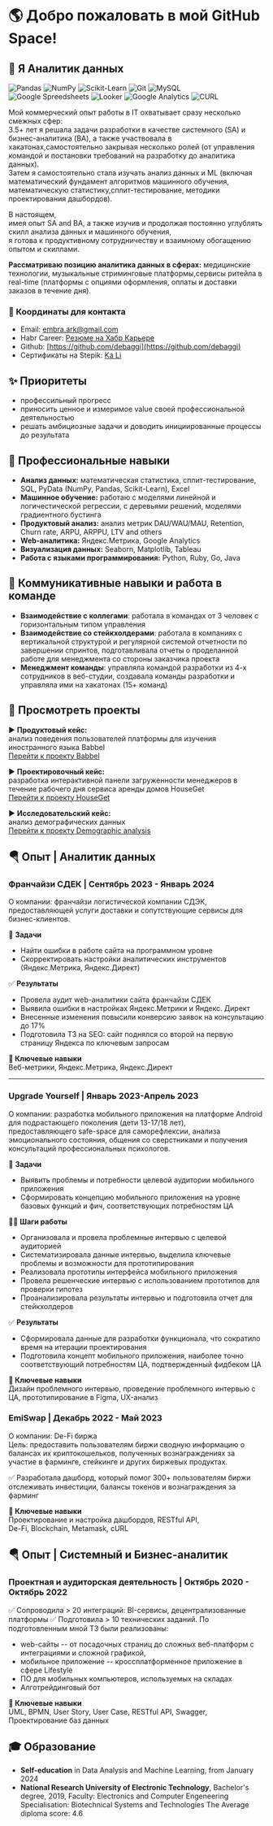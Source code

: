 #  🌎 Добро пожаловать в мой GitHub Space!
## 💎 Я Аналитик данных
![Pandas](https://img.shields.io/badge/pandas-150458.svg?style=for-the-badge&logo=pandas&logoColor=white)
![NumPy](https://img.shields.io/badge/NumPy-013243.svg?style=for-the-badge&logo=NumPy&logoColor=white)
![Scikit-Learn](https://img.shields.io/badge/scikitlearn-F7931E.svg?style=for-the-badge&logo=scikit-learn&logoColor=white)
![Git](https://img.shields.io/badge/Git-F05032.svg?style=for-the-badge&logo=Git&logoColor=white)
![MySQL](https://img.shields.io/badge/MySQL-4479A1.svg?style=for-the-badge&logo=MySQL&logoColor=white)</br>
![Google Spreedsheets](https://img.shields.io/badge/Google%20Sheets-34A853.svg?style=for-the-badge&logo=Google-Sheets&logoColor=white)
![Looker](https://img.shields.io/badge/Looker-4285F4.svg?style=for-the-badge&logo=Looker&logoColor=white)
![Google Analytics](https://img.shields.io/badge/Google%20Analytics-E37400.svg?style=for-the-badge&logo=Google-Analytics&logoColor=white)
![CURL](https://img.shields.io/badge/curl-073551.svg?style=for-the-badge&logo=curl&logoColor=white)</br>


Мой коммерческий опыт работы в IT охватывает сразу несколько смежных сфер:<br> 
3.5+ лет я решала задачи разработки в качестве системного (SA) и бизнес-аналитика (BA), а также участвовала в хакатонах,самостоятельно закрывая несколько ролей (от управления командой и постановки требований на разработку до аналитика данных).<br>
Затем я самостоятельно стала изучать анализ данных и ML (включая математический фундамент алгоритмов машинного обучения, математическую статистику,сплит-тестирование, методики проектирования дашбордов). 

В настоящем,<br>
имея опыт SA and BA, а также изучив и продолжая постоянно углублять скилл анализа данных и машинного обучения,<br>
я готова к продуктивному сотрудничеству и взаимному обогащению опытом и скиллами.

**Рассматриваю позицию аналитика данных в сферах:** медицинские технологии, музыкальные стриминговые платформы,сервисы ритейла в real-time (платформы с опциями оформления, оплаты и доставки заказов в течение дня).


### 📍 Координаты для контакта
+ Email: embra.ark@gmail.com
+ Habr Career: [Резюме на Хабр Карьере](https://career.habr.com/kali_li)
+ Github: [https://github.com/debaggi](https://github.com/debaggi)
+ Сертификаты на Stepik: [Ka Li](https://stepik.org/users/509054330/certificates)


## ✨ Приоритеты

+ профессильный прогресс
+ приносить ценное и измеримое value своей профессиональной деятельностью
+ решать амбициозные задачи и доводить инициированные процессы до результата



## 🧠 Профессиональные навыки

+ **Анализ данных:**  математическая статистика, сплит-тестирование, SQL, PyData (NumPy, Pandas, Scikit-Learn), Excel
+ **Машинное обучение:** работаю с моделями линейной и логичестической регрессии, с деревьями решений, моделями градиентного бустинга
+ **Продуктовый анализ:** анализ метрик DAU/WAU/MAU, Retention, Churn rate, ARPU, ARPPU, LTV and others
+ **Web-аналитика:** Яндекс.Метрика, Google Analytics
+ **Визуализация данных:** Seaborn, Matplotlib, Tableau
+ **Работа с языками программирования:** Python, Ruby, Go, Java

## 🤝 Коммуникативные навыки и работа в команде

+ **Взаимодействие с коллегами**: работала в командах от 3 человек с горизонтальным типом управления
+ **Взаимодействие со стейкхолдерами**: работала в компаниях с вертикальной структурой и регулярной системой отчетности по завершении спринтов, подготавливала отчеты о проделанной работе для менеджмента со стороны заказчика проекта
+ **Менеджмент команды**: управляла командой разработки из 4-х сотрудников в веб-студии, создавала команды разработки и управляла ими на хакатонах (15+ команд)

## 💼 Просмотреть проекты

▶ **Продуктовый кейс:** <br> 
анализ поведения пользователей платформы для изучения иностранного языка Babbel<br>
 [Перейти к проекту Babbel](https://github.com/debaggi/debaggi-cases/tree/main/Babbel%20case)<br>

▶ **Проектировочный кейс:** <br>
разработка интерактивной панели загруженности менеджеров в течение рабочего дня сервиса аренды домов HouseGet<br>
[Перейти к проекту HouseGet](https://github.com/debaggi/debaggi-cases/tree/main/HouseGet)<br>

▶ **Исследовательский кейс:** <br>
анализ демографических данных<br>
[Перейти к проекту Demographic analysis](https://github.com/debaggi/debaggi-cases/tree/main/Demographic%20Data%20Analysis)<br>


## 🪂 Опыт | Аналитик данных

### **Франчайзи СДЕК | Сентябрь 2023 - Январь 2024**</br>
О компании: франчайзи логистической компании СДЭК, предоставляющей услуги доставки и сопутствующие сервисы для бизнес-клиентов.

📌 **Задачи**<br>
-  Найти ошибки в работе сайта на программном уровне<br>
-  Скорректировать настройки аналитических инструментов (Яндекс.Метрика, Яндекс.Директ)<br>

✅ **Результаты**<br>
- Провела аудит web-аналитики сайта франчайзи СДЕК<br>
-  Выявила ошибки в настройках Яндекс.Метрики и Яндекс. Директ<br>
-  Внесенные изменения повысили конверсию заявок на консультацию до 17% <br>
-  Подготовила ТЗ на SEO: сайт поднялся со второй на первую страницу Яндекса по ключевым запросам<br>

**🔑 Ключевые навыки**</br>
Веб-метрики, Яндекс.Метрика, Яндекс.Директ

---
### **Upgrade Yourself | Январь 2023-Апрель 2023**</br>
О компании: разработка мобильного приложения на платформе Android для подрастающего поколения (дети 13-17/18 лет),<br> 
предоставляющего safe-space для саморефлексии, анализа эмоционального состояния, общения со сверстниками и получения консультаций профессиональных психологов.

📌 **Задачи**<br>
- Выявить проблемы и потребности целевой аудитории мобильного приложения<br>
- Сформировать концепцию мобильного приложения на уровне базовых функций и фич, соответствующих потребностям ЦА<br>

🧗‍♀️ **Шаги работы**
-  Организовала и провела проблемные интервью с целевой аудиторией<br>
-  Систематизировала данные интервью, выделила ключевые проблемы и возможности для прототипирования<br>
-  Реализовала прототипы интерфейса мобильного приложения<br>
-  Провела решенческие интервью с использованием прототипов для проверки гипотез<br>  
-  Проанализировала результаты интервью и подготовила отчет для стейкхолдеров<br>

✅ **Результаты**<br>

- Сформировала данные для разработки функционала, что сократило время на итерации проектирования<br>  
- Подготовила концепт мобильного приложения, наиболее точно соответствующий потребностям ЦА, подтвержденный фидбеком ЦА<br>

**🔑 Ключевые навыки**</br>
Дизайн проблемного интервью, проведение проблемного интервью с ЦА, прототипирование в Figma, UX-анализ


### **EmiSwap | Декабрь 2022 - Май 2023**</br>
О компании: De-Fi биржа</br>
Цель: предоставить пользователям биржи сводную информацию о балансах их криптокошельков, полученных вознаграждениях за участие в фарминге, стейкинге и других биржевых продуктах.

✅ Разработала дашборд, который помог 300+ пользователям биржи отслеживать инвестиции, балансы токенов и вознаграждения за фарминг


**🔑 Ключевые навыки**</br>
Проектирование и настройка дашбордов, RESTful API,</br>
De-Fi, Blockchain, Metamask, cURL

##  🪂 Опыт | Системный и Бизнес-аналитик

### **Проектная и аудиторская деятельность** | Октябрь 2020 - Октябрь 2022
✅ Сопроводила > 20 интеграций: BI-сервисы, децентрализованные платформы
✅ Подготовила > 10  технических заданий. По подготовленным мной ТЗ были реализованы: 
+ web-сайты -- от посадочных страниц до сложных веб-платформ с интеграциями и сложной графикой, 
+ мобильное приложение -- кроссплатформенное приложение в сфере Lifestyle
+ ПО для мобильных компьютеров, используемых на складах
+ Алготрейдинговый бот

**🔑 Ключевые навыки**</br>
UML, BPMN, User Story, User Case, RESTful API, Swagger, Проектирование баз данных

## 🎓 Образование

+ **Self-education** in Data Analysis and Machine Learning, from January 2024
+ **National Research University of Electronic Technology**, Bachelor's degree, 2019, 
Faculty: Electronics and Computer Engeneering
Specialisation: Biotechnical Systems and Technologies
The Average diploma score: 4.6


